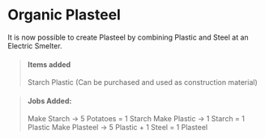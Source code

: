 # Organic Plasteel
It is now possible to create Plasteel by combining Plastic and Steel at an Electric Smelter.

> #### Items added
> Starch
> Plastic (Can be purchased and used as construction material)

> #### Jobs Added:
> Make Starch -> 5 Potatoes = 1 Starch
> Make Plastic -> 1 Starch = 1 Plastic
> Make Plasteel -> 5 Plastic + 1 Steel = 1 Plasteel